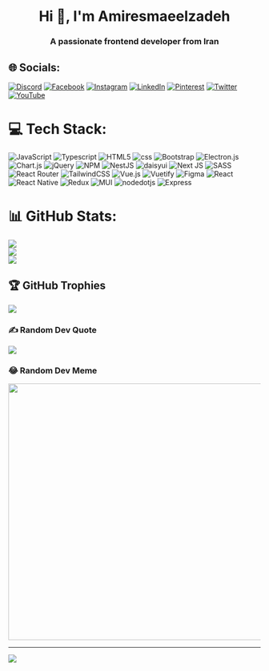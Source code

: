 <h1 align="center">Hi 👋, I'm Amiresmaeelzadeh</h1>
<h3 align="center">A passionate frontend developer from Iran</h3>

## 🌐 Socials:
[![Discord](https://img.shields.io/badge/Discord-%237289DA.svg?logo=discord&logoColor=white)](htttps://discord.gg/emiroow) [![Facebook](https://img.shields.io/badge/Facebook-%231877F2.svg?logo=Facebook&logoColor=white)](https://facebook.com/emiroow) [![Instagram](https://img.shields.io/badge/Instagram-%23E4405F.svg?logo=Instagram&logoColor=white)](https://instagram.com/emiroow) [![LinkedIn](https://img.shields.io/badge/LinkedIn-%230077B5.svg?logo=linkedin&logoColor=white)](https://linkedin.com/in/aemiroow) [![Pinterest](https://img.shields.io/badge/Pinterest-%23E60023.svg?logo=Pinterest&logoColor=white)](https://pinterest.com/emiroow) [![Twitter](https://img.shields.io/badge/Twitter-%231DA1F2.svg?logo=Twitter&logoColor=white)](https://twitter.com/aemiroow) [![YouTube](https://img.shields.io/badge/YouTube-%23FF0000.svg?logo=YouTube&logoColor=white)](https://youtube.com/c/emiroow) 

# 💻 Tech Stack:
 ![JavaScript](https://img.shields.io/badge/javascript-%23323330.svg?style=for-the-badge&logo=javascript&logoColor=%23F7DF1E) ![Typescript](https://img.shields.io/badge/Typescript-3178C6?style=for-the-badge&logo=typescript&logoColor=white) ![HTML5](https://img.shields.io/badge/html5-%23E34F26.svg?style=for-the-badge&logo=html5&logoColor=white) ![css](https://img.shields.io/badge/css-1572B6?style=for-the-badge&logo=css3&logoColor=white) ![Bootstrap](https://img.shields.io/badge/bootstrap-%23563D7C.svg?style=for-the-badge&logo=bootstrap&logoColor=white) ![Electron.js](https://img.shields.io/badge/Electron-191970?style=for-the-badge&logo=Electron&logoColor=white) ![Chart.js](https://img.shields.io/badge/chart.js-F5788D.svg?style=for-the-badge&logo=chart.js&logoColor=white) ![jQuery](https://img.shields.io/badge/jquery-%230769AD.svg?style=for-the-badge&logo=jquery&logoColor=white) ![NPM](https://img.shields.io/badge/NPM-%23000000.svg?style=for-the-badge&logo=npm&logoColor=white) ![NestJS](https://img.shields.io/badge/nestjs-%23E0234E.svg?style=for-the-badge&logo=nestjs&logoColor=white) ![daisyui](https://img.shields.io/badge/daisyui-1AD1A5?style=for-the-badge&logo=daisyui&logoColor=white) ![Next JS](https://img.shields.io/badge/Next-black?style=for-the-badge&logo=next.js&logoColor=white) ![SASS](https://img.shields.io/badge/SASS-hotpink.svg?style=for-the-badge&logo=SASS&logoColor=white) ![React Router](https://img.shields.io/badge/React_Router-CA4245?style=for-the-badge&logo=react-router&logoColor=white) ![TailwindCSS](https://img.shields.io/badge/tailwindcss-%2338B2AC.svg?style=for-the-badge&logo=tailwind-css&logoColor=white) ![Vue.js](https://img.shields.io/badge/vuejs-%2335495e.svg?style=for-the-badge&logo=vuedotjs&logoColor=%234FC08D) ![Vuetify](https://img.shields.io/badge/Vuetify-1867C0?style=for-the-badge&logo=vuetify&logoColor=AEDDFF) 	![Figma](https://img.shields.io/badge/figma-%23F24E1E.svg?style=for-the-badge&logo=figma&logoColor=white) ![React](https://img.shields.io/badge/react-%2320232a.svg?style=for-the-badge&logo=react&logoColor=%2361DAFB) ![React Native](https://img.shields.io/badge/react_native-%2320232a.svg?style=for-the-badge&logo=react&logoColor=%2361DAFB) ![Redux](https://img.shields.io/badge/redux-%23593d88.svg?style=for-the-badge&logo=redux&logoColor=white) ![MUI](https://img.shields.io/badge/mui-007FFF?style=for-the-badge&logo=mui&logoColor=white) ![nodedotjs](https://img.shields.io/badge/nodedotjs-gray?style=for-the-badge&logo=nodedotjs) ![Express](https://img.shields.io/badge/Express-black?style=for-the-badge&logo=express)
# 📊 GitHub Stats:
![](https://github-readme-stats.vercel.app/api?username=emiroow&theme=dark&hide_border=false&include_all_commits=false&count_private=false)<br/>
![](https://github-readme-streak-stats.herokuapp.com/?user=emiroow&theme=dark&hide_border=false)<br/>
![](https://github-readme-stats.vercel.app/api/top-langs/?username=emiroow&theme=dark&hide_border=false&include_all_commits=false&count_private=false&layout=compact)

## 🏆 GitHub Trophies
![](https://github-profile-trophy.vercel.app/?username=emiroow&theme=radical&no-frame=false&no-bg=false&margin-w=4)

### ✍️ Random Dev Quote
![](https://quotes-github-readme.vercel.app/api?type=horizontal&theme=radical)

### 😂 Random Dev Meme
<img src="https://random-memer.herokuapp.com/" width="512px"/>

---
[![](https://visitcount.itsvg.in/api?id=emiroow&icon=5&color=6)](https://visitcount.itsvg.in)

<!-- Proudly created with GPRM ( https://gprm.itsvg.in ) -->

